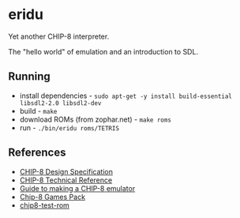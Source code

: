# eridu

Yet another CHIP-8 interpreter.

The "hello world" of emulation and an introduction to SDL.

## Running

- install dependencies - `sudo apt-get -y install build-essential libsdl2-2.0 libsdl2-dev`
- build - `make`
- download ROMs (from zophar.net) - `make roms`
- run - `./bin/eridu roms/TETRIS`


## References

- [CHIP-8 Design Specification](http://www.cs.columbia.edu/~sedwards/classes/2016/4840-spring/designs/Chip8.pdf)
- [CHIP-8 Technical Reference](https://web.archive.org/web/20160213213233/http://devernay.free.fr/hacks/chip8/C8TECH10.HTM)
- [Guide to making a CHIP-8 emulator](https://tobiasvl.github.io/blog/write-a-chip-8-emulator/)
- [Chip-8 Games Pack](https://www.zophar.net/pdroms/chip8/chip-8-games-pack.html)
- [chip8-test-rom](https://github.com/corax89/chip8-test-rom/blob/master/test_opcode.ch8)
